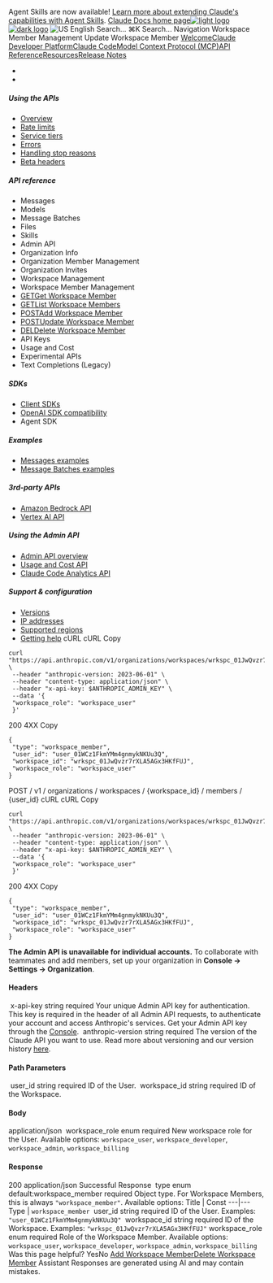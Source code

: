 Agent Skills are now available! [Learn more about extending Claude's capabilities with Agent Skills](/en/docs/agents-and-tools/agent-skills/overview).
[Claude Docs home page![light logo](https://mintcdn.com/anthropic-claude-docs/DcI2Ybid7ZEnFaf0/logo/light.svg?fit=max&auto=format&n=DcI2Ybid7ZEnFaf0&q=85&s=c877c45432515ee69194cb19e9f983a2)![dark logo](https://mintcdn.com/anthropic-claude-docs/DcI2Ybid7ZEnFaf0/logo/dark.svg?fit=max&auto=format&n=DcI2Ybid7ZEnFaf0&q=85&s=f5bb877be0cb3cba86cf6d7c88185216)](/)
![US](https://d3gk2c5xim1je2.cloudfront.net/flags/US.svg)
English
Search...
⌘K
Search...
Navigation
Workspace Member Management
Update Workspace Member
[Welcome](/en/home)[Claude Developer Platform](/en/docs/intro)[Claude Code](/en/docs/claude-code/overview)[Model Context Protocol (MCP)](/en/docs/mcp)[API Reference](/en/api/messages)[Resources](/en/resources/overview)[Release Notes](/en/release-notes/overview)
* [](/en/docs/intro)
* [](/en/api/overview)
##### Using the APIs
 * [Overview](/en/api/overview)
 * [Rate limits](/en/api/rate-limits)
 * [Service tiers](/en/api/service-tiers)
 * [Errors](/en/api/errors)
 * [Handling stop reasons](/en/api/handling-stop-reasons)
 * [Beta headers](/en/api/beta-headers)
##### API reference
 * Messages
 * Models
 * Message Batches
 * Files
 * Skills
 * Admin API
 * Organization Info
 * Organization Member Management
 * Organization Invites
 * Workspace Management
 * Workspace Member Management
 * [GETGet Workspace Member](/en/api/admin-api/workspace_members/get-workspace-member)
 * [GETList Workspace Members](/en/api/admin-api/workspace_members/list-workspace-members)
 * [POSTAdd Workspace Member](/en/api/admin-api/workspace_members/create-workspace-member)
 * [POSTUpdate Workspace Member](/en/api/admin-api/workspace_members/update-workspace-member)
 * [DELDelete Workspace Member](/en/api/admin-api/workspace_members/delete-workspace-member)
 * API Keys
 * Usage and Cost
 * Experimental APIs
 * Text Completions (Legacy)
##### SDKs
 * [Client SDKs](/en/api/client-sdks)
 * [OpenAI SDK compatibility](/en/api/openai-sdk)
 * Agent SDK
##### Examples
 * [Messages examples](/en/api/messages-examples)
 * [Message Batches examples](/en/api/messages-batch-examples)
##### 3rd-party APIs
 * [Amazon Bedrock API](/en/api/claude-on-amazon-bedrock)
 * [Vertex AI API](/en/api/claude-on-vertex-ai)
##### Using the Admin API
 * [Admin API overview](/en/api/administration-api)
 * [Usage and Cost API](/en/api/usage-cost-api)
 * [Claude Code Analytics API](/en/api/claude-code-analytics-api)
##### Support & configuration
 * [Versions](/en/api/versioning)
 * [IP addresses](/en/api/ip-addresses)
 * [Supported regions](/en/api/supported-regions)
 * [Getting help](/en/api/getting-help)
cURL
cURL
Copy
```
curl "https://api.anthropic.com/v1/organizations/workspaces/wrkspc_01JwQvzr7rXLA5AGx3HKfFUJ/members/user_01WCz1FkmYMm4gnmykNKUu3Q" \
 --header "anthropic-version: 2023-06-01" \
 --header "content-type: application/json" \
 --header "x-api-key: $ANTHROPIC_ADMIN_KEY" \
 --data '{
 "workspace_role": "workspace_user"
 }'
```
200
4XX
Copy
```
{
 "type": "workspace_member",
 "user_id": "user_01WCz1FkmYMm4gnmykNKUu3Q",
 "workspace_id": "wrkspc_01JwQvzr7rXLA5AGx3HKfFUJ",
 "workspace_role": "workspace_user"
}
```
POST
/
v1
/
organizations
/
workspaces
/
{workspace_id}
/
members
/
{user_id}
cURL
cURL
Copy
```
curl "https://api.anthropic.com/v1/organizations/workspaces/wrkspc_01JwQvzr7rXLA5AGx3HKfFUJ/members/user_01WCz1FkmYMm4gnmykNKUu3Q" \
 --header "anthropic-version: 2023-06-01" \
 --header "content-type: application/json" \
 --header "x-api-key: $ANTHROPIC_ADMIN_KEY" \
 --data '{
 "workspace_role": "workspace_user"
 }'
```
200
4XX
Copy
```
{
 "type": "workspace_member",
 "user_id": "user_01WCz1FkmYMm4gnmykNKUu3Q",
 "workspace_id": "wrkspc_01JwQvzr7rXLA5AGx3HKfFUJ",
 "workspace_role": "workspace_user"
}
```
**The Admin API is unavailable for individual accounts.** To collaborate with teammates and add members, set up your organization in **Console → Settings → Organization**.
#### Headers
[​](#parameter-x-api-key)
x-api-key
string
required
Your unique Admin API key for authentication.
This key is required in the header of all Admin API requests, to authenticate your account and access Anthropic's services. Get your Admin API key through the [Console](https://console.anthropic.com/settings/admin-keys).
[​](#parameter-anthropic-version)
anthropic-version
string
required
The version of the Claude API you want to use.
Read more about versioning and our version history [here](https://docs.claude.com/en/api/versioning).
#### Path Parameters
[​](#parameter-user-id)
user_id
string
required
ID of the User.
[​](#parameter-workspace-id)
workspace_id
string
required
ID of the Workspace.
#### Body
application/json
[​](#body-workspace-role)
workspace_role
enum<string>
required
New workspace role for the User.
Available options:
`workspace_user`,
`workspace_developer`,
`workspace_admin`,
`workspace_billing`
#### Response
200
application/json
Successful Response
[​](#response-type)
type
enum<string>
default:workspace_member
required
Object type.
For Workspace Members, this is always `"workspace_member"`.
Available options: Title | Const 
---|--- 
Type | `workspace_member` 
[​](#response-user-id)
user_id
string
required
ID of the User.
Examples:
`"user_01WCz1FkmYMm4gnmykNKUu3Q"`
[​](#response-workspace-id)
workspace_id
string
required
ID of the Workspace.
Examples:
`"wrkspc_01JwQvzr7rXLA5AGx3HKfFUJ"`
[​](#response-workspace-role)
workspace_role
enum<string>
required
Role of the Workspace Member.
Available options:
`workspace_user`,
`workspace_developer`,
`workspace_admin`,
`workspace_billing`
Was this page helpful?
YesNo
[Add Workspace Member](/en/api/admin-api/workspace_members/create-workspace-member)[Delete Workspace Member](/en/api/admin-api/workspace_members/delete-workspace-member)
Assistant
Responses are generated using AI and may contain mistakes.